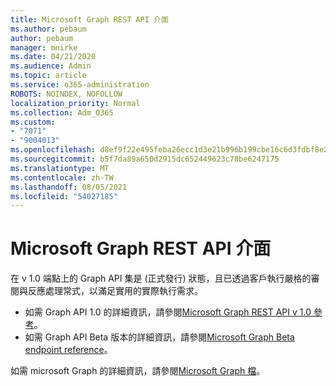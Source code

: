 ```yaml
---
title: Microsoft Graph REST API 介面
ms.author: pebaum
author: pebaum
manager: mnirke
ms.date: 04/21/2020
ms.audience: Admin
ms.topic: article
ms.service: o365-administration
ROBOTS: NOINDEX, NOFOLLOW
localization_priority: Normal
ms.collection: Adm_O365
ms.custom:
- "7071"
- "9004013"
ms.openlocfilehash: d8ef9f22e495feba26ecc1d3e21b996b199cbe16c6d3fdbf8e2e50893fe15942
ms.sourcegitcommit: b5f7da89a650d2915dc652449623c78be6247175
ms.translationtype: MT
ms.contentlocale: zh-TW
ms.lasthandoff: 08/05/2021
ms.locfileid: "54027185"
---
```

# <a name="microsoft-graph-rest-api-interface"></a>Microsoft Graph REST API 介面

在 v 1.0 端點上的 Graph API 集是 (正式發行) 狀態，且已透過客戶執行嚴格的審閱與反應處理常式，以滿足實用的實際執行需求。

- 如需 Graph API 1.0 的詳細資訊，請參閱[Microsoft Graph REST API v 1.0 參考](https://docs.microsoft.com/graph/api/overview?toc=.%2Fref%2Ftoc.json&view=graph-rest-1.0)。 
- 如需 Graph API Beta 版本的詳細資訊，請參閱[Microsoft Graph Beta endpoint reference](https://docs.microsoft.com/graph/api/overview?toc=.%2Fref%2Ftoc.json&view=graph-rest-beta)。

如需 microsoft Graph 的詳細資訊，請參閱[Microsoft Graph 檔](https://docs.microsoft.com/graph/)。


